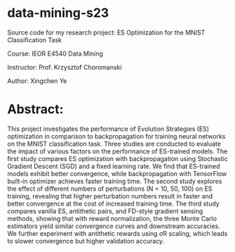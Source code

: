 # data-mining-s23
Source code for my research project: ES Optimization for the MNIST Classification Task

Course: IEOR E4540 Data Mining

Instructor: Prof. Krzysztof Choromanski

Author: Xingchen Ye

# Abstract: 
This project investigates the performance of Evolution Strategies (ES) optimization in comparison to backpropagation for training neural networks on the MNIST classification task. Three studies are conducted to evaluate the impact of various factors on the performance of ES-trained models. The first study compares ES optimization with backpropagation using Stochastic Gradient Descent (SGD) and a fixed learning rate. We find that ES-trained models exhibit better convergence, while backpropagation with TensorFlow built-in optimizer achieves faster training time. The second study explores the effect of different numbers of perturbations (N = 10, 50, 100) on ES training, revealing that higher perturbation numbers result in faster and better convergence at the cost of increased training time. The third study compares vanilla ES, antithetic pairs, and FD-style gradient sensing methods, showing that with reward normalization, the three Monte Carlo estimators yield similar convergence curves and downstream accuracies. We further experiment with antithetic rewards using σR scaling, which leads to slower convergence but higher validation accuracy. 
